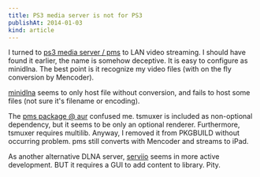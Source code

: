```yaml
---
title: PS3 media server is not for PS3
publishAt: 2014-01-03
kind: article
---
```


I turned to [ps3 media server / pms](https://github.com/ps3mediaserver/ps3mediaserver)
to LAN video streaming.
I should have found it earlier, the name is somehow deceptive.
It is easy to configure as minidlna.
The best point is it recognize my video files (with on the fly conversion by Mencoder).

[minidlna](http://sourceforge.net/projects/minidlna/) seems to only host file without conversion,
and fails to host some files (not sure it's filename or encoding).

The [pms package @ aur](https://aur.archlinux.org/packages/pms/) confused me.
tsmuxer is included as non-optional dependency, but it seems to be only an optional renderer.
Furthermore, tsmuxer requires multilib.
Anyway, I removed it from PKGBUILD without occurring problem.
pms still converts with Mencoder and streams to iPad.

As another alternative DLNA server, [serviio](http://serviio.org/) seems in more active development.
BUT it requires a GUI to add content to library. Pity.
